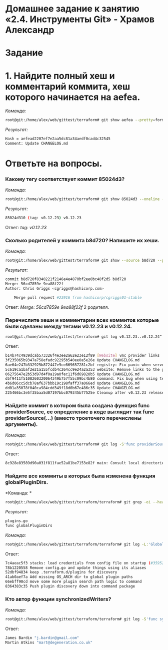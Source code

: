 # Домашнее задание к занятию «2.4. Инструменты Git» - Храмов Александр






# Задание

# 1. Найдите полный хеш и комментарий коммита, хеш которого начинается на aefea.

*Команда:*
```bash
root@git:/home/alex/web/gittest/terraform# git show aefea --pretty=format:'Hash = %H %nComment: %s' -q
```
*Результат:*
```bash
Hash = aefead2207ef7e2aa5dc81a34aedf0cad4c32545 
Comment: Update CHANGELOG.md
```
# Ответьте на вопросы.

### Какому тегу соответствует коммит 85024d3?

*Команда:*
```bash
root@git:/home/alex/web/gittest/terraform# git show 85024d3 --oneline -q
```
*Результат:*
```bash
85024d310 (tag: v0.12.23) v0.12.23
```
Ответ: *tag: v0.12.23*

### Сколько родителей у коммита b8d720? Напишите их хеши.

*Команда:*
```bash
root@git:/home/alex/web/gittest/terraform# git show --source b8d720 --pretty=short 
```
*Результат:*
```bash
commit b8d720f8340221f2146e4e4870bf2ee0bc48f2d5 b8d720
Merge: 56cd7859e 9ea88f22f
Author: Chris Griggs <cgriggs@hashicorp.com>

    Merge pull request #23916 from hashicorp/cgriggs01-stable
```
Ответ: *Merge: 56cd7859e 9ea88f22f* 2 родителя.

### Перечислите хеши и комментарии всех коммитов которые были сделаны между тегами v0.12.23 и v0.12.24.

```bash
root@git:/home/alex/web/gittest/terraform# git log v0.12.23..v0.12.24^ --pretty=oneline 
```
Ответ:
```bash
b14b74c4939dcab573326f4e3ee2a62e23e12f89 [Website] vmc provider links
3f235065b9347a758efadc92295b540ee0a5e26e Update CHANGELOG.md
6ae64e247b332925b872447e9ce869657281c2bf registry: Fix panic when server is unreachable
5c619ca1baf2e21a155fcdb4c264cc9e24a2a353 website: Remove links to the getting started guide\'s old location
06275647e2b53d97d4f0a19a0fec11f6d69820b5 Update CHANGELOG.md
d5f9411f5108260320064349b757f55c09bc4b80 command: Fix bug when using terraform login on Windows
4b6d06cc5dcb78af637bbb19c198faff37a066ed Update CHANGELOG.md
dd01a35078f040ca984cdd349f18d0b67e486c35 Update CHANGELOG.md
225466bc3e5f35baa5d07197bbc079345b77525e Cleanup after v0.12.23 release
```



### Найдите коммит в котором была создана функция func providerSource, ее определение в коде выглядит так func providerSource(...) (вместо троеточего перечислены аргументы).

*Команда:* 
```bash
root@git:/home/alex/web/gittest/terraform# git log -S'func providerSource(' --pretty=oneline 
```

Ответ: 
```bash
8c928e83589d90a031f811fae52a81be7153e82f main: Consult local directories as potential mirrors of providers
```

### Найдите все коммиты в которых была изменена функция globalPluginDirs.
*Команда: *
```bash
root@git:/home/alex/web/gittest/terraform/terraform# git grep -oi --heading --break -e 'func globalPluginDirs'
```
*Результат:*
```bash
plugins.go
func globalPluginDirs
```
*Команда:* 
```bash
root@git:/home/alex/web/gittest/terraform/terraform# git log -L:'GlobalPluginDirs':internal/command/cliconfig/plugins.go --oneline -q
```
Ответ:
```bash
7c4aeac5f3 stacks: load credentials from config file on startup (#35952)
78b1220558 Remove config.go and update things using its aliases
52dbf94834 keep .terraform.d/plugins for discovery
41ab0aef7a Add missing OS_ARCH dir to global plugin paths
66ebff90cd move some more plugin search path logic to command
8364383c35 Push plugin discovery down into command package
```
###  Кто автор функции synchronizedWriters?
*Команда:* 
```bash
root@git:/home/alex/web/gittest/terraform/terraform# git log -S'func synchronizedWriters' --first-parent --pretty=format:'%an "%ae"'
```
Ответ:
```bash
James Bardin "j.bardin@gmail.com"
Martin Atkins "mart@degeneration.co.uk"

```

